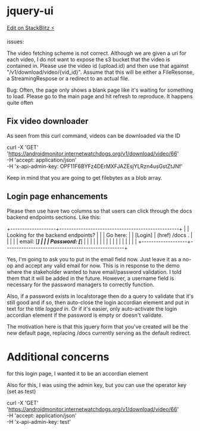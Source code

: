 # jquery-ui

[Edit on StackBlitz ⚡️](https://stackblitz.com/edit/web-platform-zy67tu)

issues:

The video fetching scheme is not correct. Although we are given a uri for each video, I do not want to expose the
s3 bucket that the video is contained in. Please use the video id (upload.id) and then use that against
"/v1/download/video/{vid_id}". Assume that this will be either a FileResonse, a StreamingRespose or a redirect to an
actual file.

Bug:
Often, the page only shows a blank page like it's waiting for something to load. Please go to the main page
and hit refresh to reproduce. It happens quite often

## Fix video downloader

As seen from this curl command, videos can be downloaded via the ID

curl -X 'GET' \
 'https://androidmonitor.internetwatchdogs.org/v1/download/video/66' \
 -H 'accept: application/json' \
 -H 'x-api-admin-key: OPF11F6BYFz4DErMXFJAZEsjYLRzn4usGstZtJNf'

Keep in mind that you are going to get filebytes as a blob array.

## Login page enhancements


Please then use have two columns so that users can click through the docs backend endpoints sections. Like this:

+-------------------+--------------------------------------------------+
| | Looking for the backend endpoints? |
| | Go here: |
| [Login] | (href) /docs . |
| | |
| email: [_____] | |
| Password: [_____] | |
| | |
| | |
| | |
| | |
| | |
+-------------------+--------------------------------------------------+

Yes, I'm going to ask you to put in the email field now. Just leave it as a no-op and accept any valid email for now.
This is in response to the demo where the stakeholder wanted to have email/password validation. I told them that it
will be added in the future. However, a username field is necessary for the password managers to correctly function.

Also, if a password exists in localstorage then do a query to validate that it's still good and if so, then auto-close
the login accordian element and put in text for the title _logged in_. Or if it's easier, only auto-activate the login
accordian element if the password is empty or doesn't validate.

The motivation here is that this jquery form that you've created will be the new default page, replacing /docs currently
serving as the default redirect.

# Additional concerns

for this login page, I wanted it to be an accordian element

Also for this, I was using the admin key, but you can use the operator key (set as test)

curl -X 'GET' \
 'https://androidmonitor.internetwatchdogs.org/v1/download/video/66' \
 -H 'accept: application/json' \
 -H 'x-api-admin-key: test'
